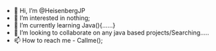 - 👋 Hi, I’m @HeisenbergJP
- 👀 I’m interested in nothing;
- 🌱 I’m currently learning Java(){......}
- 💞️ I’m looking to collaborate on any java based projects/Searching.....
- 📫 How to reach me - Callme();

<!---
HeisenbergJP/HeisenbergJP is a ✨ special ✨ repository because its `README.md` (this file) appears on your GitHub profile.
You can click the Preview link to take a look at your changes.
--->
